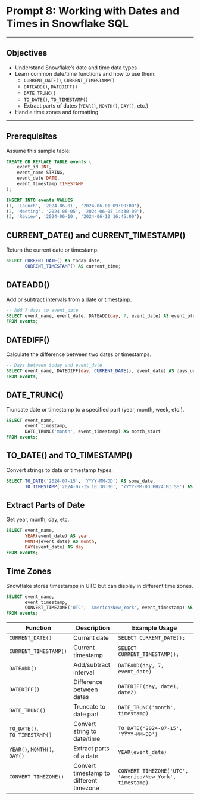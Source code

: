 # Prompt 8: Working with Dates and Times in Snowflake SQL

---

##  Objectives

- Understand Snowflake’s date and time data types
- Learn common date/time functions and how to use them:
  - `CURRENT_DATE()`, `CURRENT_TIMESTAMP()`
  - `DATEADD()`, `DATEDIFF()`
  - `DATE_TRUNC()`
  - `TO_DATE()`, `TO_TIMESTAMP()`
  - Extract parts of dates (`YEAR()`, `MONTH()`, `DAY()`, etc.)
- Handle time zones and formatting

---

##  Prerequisites

Assume this sample table:

```sql
CREATE OR REPLACE TABLE events (
    event_id INT,
    event_name STRING,
    event_date DATE,
    event_timestamp TIMESTAMP
);

INSERT INTO events VALUES
(1, 'Launch', '2024-06-01', '2024-06-01 09:00:00'),
(2, 'Meeting', '2024-06-05', '2024-06-05 14:30:00'),
(3, 'Review', '2024-06-10', '2024-06-10 16:45:00');
```

## CURRENT_DATE() and CURRENT_TIMESTAMP()
Return the current date or timestamp.

```sql
SELECT CURRENT_DATE() AS today_date,
       CURRENT_TIMESTAMP() AS current_time;

```

## DATEADD()
Add or subtract intervals from a date or timestamp.

```sql
-- Add 7 days to event_date
SELECT event_name, event_date, DATEADD(day, 7, event_date) AS event_plus_7_days
FROM events;
```

## DATEDIFF()
Calculate the difference between two dates or timestamps.

```sql
-- Days between today and event_date
SELECT event_name, DATEDIFF(day, CURRENT_DATE(), event_date) AS days_until_event
FROM events;
```

## DATE_TRUNC()
Truncate date or timestamp to a specified part (year, month, week, etc.).

```sql
SELECT event_name,
       event_timestamp,
       DATE_TRUNC('month', event_timestamp) AS month_start
FROM events;
```

## TO_DATE() and TO_TIMESTAMP()
Convert strings to date or timestamp types.

```sql
SELECT TO_DATE('2024-07-15', 'YYYY-MM-DD') AS some_date,
       TO_TIMESTAMP('2024-07-15 10:30:00', 'YYYY-MM-DD HH24:MI:SS') AS some_timestamp;
```

## Extract Parts of Date

Get year, month, day, etc.

```sql
SELECT event_name,
       YEAR(event_date) AS year,
       MONTH(event_date) AS month,
       DAY(event_date) AS day
FROM events;
```

## Time Zones

Snowflake stores timestamps in UTC but can display in different time zones.

```sql
SELECT event_name,
       event_timestamp,
       CONVERT_TIMEZONE('UTC', 'America/New_York', event_timestamp) AS event_est
FROM events;
```

| Function                      | Description                             | Example Usage                                            |
| ----------------------------- | --------------------------------------- | -------------------------------------------------------- |
| `CURRENT_DATE()`              | Current date                            | `SELECT CURRENT_DATE();`                                 |
| `CURRENT_TIMESTAMP()`         | Current timestamp                       | `SELECT CURRENT_TIMESTAMP();`                            |
| `DATEADD()`                   | Add/subtract interval                   | `DATEADD(day, 7, event_date)`                            |
| `DATEDIFF()`                  | Difference between dates                | `DATEDIFF(day, date1, date2)`                            |
| `DATE_TRUNC()`                | Truncate to date part                   | `DATE_TRUNC('month', timestamp)`                         |
| `TO_DATE()`, `TO_TIMESTAMP()` | Convert string to date/time             | `TO_DATE('2024-07-15', 'YYYY-MM-DD')`                    |
| `YEAR()`, `MONTH()`, `DAY()`  | Extract parts of a date                 | `YEAR(event_date)`                                       |
| `CONVERT_TIMEZONE()`          | Convert timestamp to different timezone | `CONVERT_TIMEZONE('UTC', 'America/New_York', timestamp)` |



